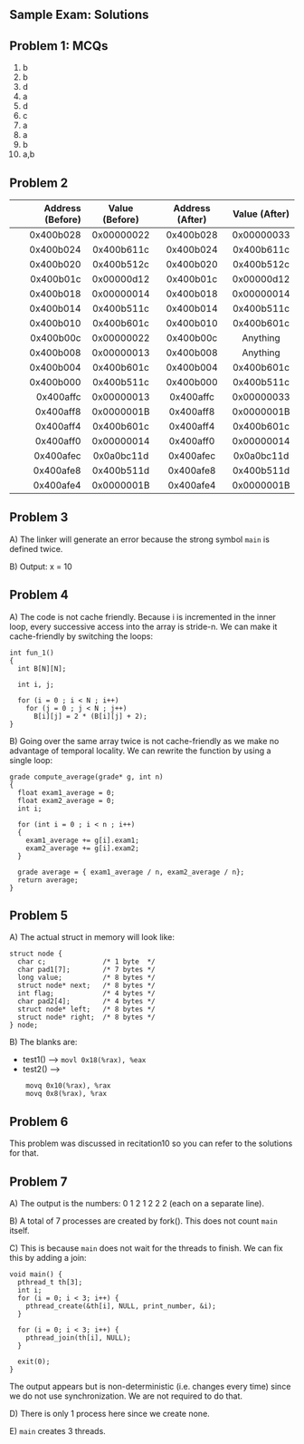 Sample Exam: Solutions
----------------------

## Problem 1: MCQs

1)  b
2)  b
3)  d
4)  a
5)  d
6)  c
7)  a
8)  a
9)  b
10) a,b

## Problem 2

| Address (Before)  | Value (Before)  | Address (After) | Value (After) |
| -----------------:|:---------------:|:---------------:|:-------------:|
| 0x400b028         | 0x00000022      | 0x400b028       | 0x00000033    |
| 0x400b024         | 0x400b611c      | 0x400b024       | 0x400b611c    |
| 0x400b020         | 0x400b512c      | 0x400b020       | 0x400b512c    |
| 0x400b01c         | 0x00000d12      | 0x400b01c       | 0x00000d12    |
| 0x400b018         | 0x00000014      | 0x400b018       | 0x00000014    |
| 0x400b014         | 0x400b511c      | 0x400b014       | 0x400b511c    |
| 0x400b010         | 0x400b601c      | 0x400b010       | 0x400b601c    |
| 0x400b00c         | 0x00000022      | 0x400b00c       |  Anything     |
| 0x400b008         | 0x00000013      | 0x400b008       |  Anything     |
| 0x400b004         | 0x400b601c      | 0x400b004       | 0x400b601c    |
| 0x400b000         | 0x400b511c      | 0x400b000       | 0x400b511c    |
| 0x400affc         | 0x00000013      | 0x400affc       | 0x00000033    |
| 0x400aff8         | 0x0000001B      | 0x400aff8       | 0x0000001B    |
| 0x400aff4         | 0x400b601c      | 0x400aff4       | 0x400b601c    |
| 0x400aff0         | 0x00000014      | 0x400aff0       | 0x00000014    |
| 0x400afec         | 0x0a0bc11d      | 0x400afec       | 0x0a0bc11d    |
| 0x400afe8         | 0x400b511d      | 0x400afe8       | 0x400b511d    |
| 0x400afe4         | 0x0000001B      | 0x400afe4       | 0x0000001B    |

## Problem 3

A) The linker will generate an error because the strong symbol `main` is defined twice.

B) Output: x = 10

## Problem 4

A) The code is not cache friendly. Because i is incremented in the inner loop, every successive access into the array is stride-n. We can make it cache-friendly by switching the loops:

```
int fun_1()
{
  int B[N][N];

  int i, j;

  for (i = 0 ; i < N ; i++)
    for (j = 0 ; j < N ; j++)
      B[i][j] = 2 * (B[i][j] + 2);
}
```

B) Going over the same array twice is not cache-friendly as we make no advantage of temporal locality. We can rewrite the function by using a single loop:

```
grade compute_average(grade* g, int n)
{
  float exam1_average = 0;
  float exam2_average = 0;
  int i;

  for (int i = 0 ; i < n ; i++)
  {
    exam1_average += g[i].exam1;
    exam2_average += g[i].exam2; 
  }

  grade average = { exam1_average / n, exam2_average / n};
  return average;
}
```

## Problem 5

A) The actual struct in memory will look like:

```
struct node {
  char c;              /* 1 byte  */
  char pad1[7];        /* 7 bytes */
  long value;          /* 8 bytes */
  struct node* next;   /* 8 bytes */
  int flag;            /* 4 bytes */
  char pad2[4];        /* 4 bytes */
  struct node* left;   /* 8 bytes */
  struct node* right;  /* 8 bytes */
} node;
```

B) The blanks are:
* test1() --> `movl 0x18(%rax), %eax`
* test2() --> 
```
	movq 0x10(%rax), %rax
	movq 0x8(%rax), %rax
```

## Problem 6

This problem was discussed in recitation10 so you can refer to the solutions for that.

## Problem 7

A) The output is the numbers: 0 1 2 1 2 2 2 (each on a separate line).

B) A total of 7 processes are created by fork(). This does not count `main` itself.

C) This is because `main` does not wait for the threads to finish. We can fix this by adding a join:

```
void main() { 
  pthread_t th[3];
  int i;
  for (i = 0; i < 3; i++) {
    pthread_create(&th[i], NULL, print_number, &i);
  }

  for (i = 0; i < 3; i++) {
    pthread_join(th[i], NULL);
  }

  exit(0); 
}
```

The output appears but is non-deterministic (i.e. changes every time) since we do not use synchronization. We are not required to do that.

D) There is only 1 process here since we create none.

E) `main` creates 3 threads.
 
